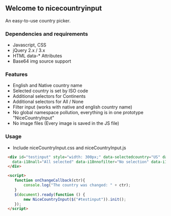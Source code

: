 ## Welcome to nicecountryinput

An easy-to-use country picker.

### Dependencies and requirements

- Javascript, CSS
- jQuery 2.x / 3.x
- HTML data-* Attributes
- Base64 img source support

### Features

- English and Native country name
- Selected country is set by ISO code
- Additional selectors for Continents
- Additional selectors for All / None
- Filter input (works with native and english country name)
- No global namespace pollution, everything is in one prototype "NiceCountryInput"
- No image files (Every image is saved in the JS file)

### Usage

- Include niceCountryInput.css and niceCountryInput.js

```html
 <div id="testinput" style="width: 300px;" data-selectedcountry="US" data-showspecial="false" data-showflags="true" 
   data-i18nall="All selected" data-i18nnofilter="No selection" data-i18nfilter="Filter" data-onchangecallback="onChangeCallback" />
 </div>

 <script>
    function onChangeCallback(ctr){
        console.log("The country was changed: " + ctr);
    }
    $(document).ready(function () {
        new NiceCountryInput($("#testinput")).init();
    });
 </script>
 
```
 